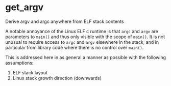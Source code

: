 # get_argv
Derive argv and argc anywhere from ELF stack contents

A notable annoyance of the Linux ELF c runtime is that `argc` and `argv` are parameters to `main()` and thus only visible with the scope of `main()`.  It is not unusual to require access to `argc` and `argv` elsewhere in the stack, and in particular from library code where there is no control over `main()`.

This is addressed here in as general a manner as possible with the following assumptions:
1. ELF stack layout
2. Linux stack growth direction (downwards)
